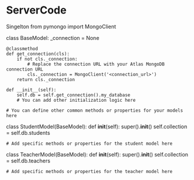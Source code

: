 # ServerCode
Singelton
from pymongo import MongoClient

class BaseModel:
    _connection = None

    @classmethod
    def get_connection(cls):
        if not cls._connection:
            # Replace the connection URL with your Atlas MongoDB connection URL
            cls._connection = MongoClient('<connection_url>')
        return cls._connection

    def __init__(self):
        self.db = self.get_connection().my_database
        # You can add other initialization logic here

    # You can define other common methods or properties for your models here

class StudentModel(BaseModel):
    def __init__(self):
        super().__init__()
        self.collection = self.db.students

    # Add specific methods or properties for the student model here

class TeacherModel(BaseModel):
    def __init__(self):
        super().__init__()
        self.collection = self.db.teachers

    # Add specific methods or properties for the teacher model here
